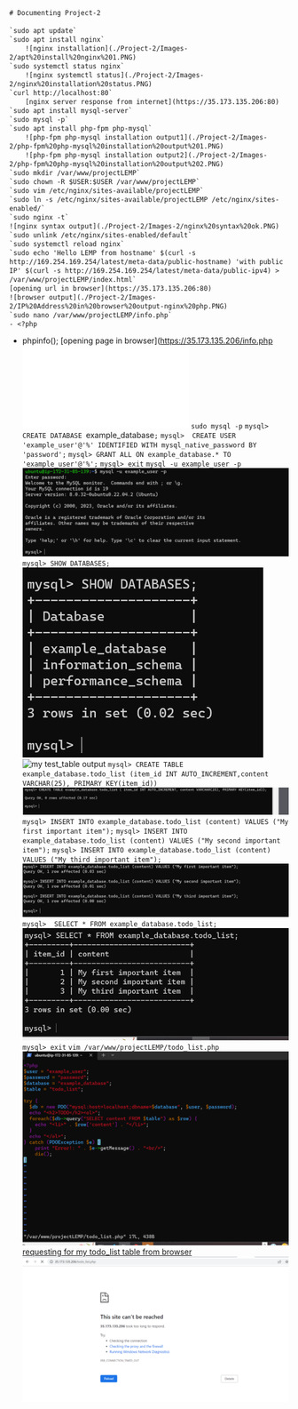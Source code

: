 	# Documenting Project-2

    `sudo apt update`
    `sudo apt install nginx`
    	![nginx installation](./Project-2/Images-2/apt%20install%20nginx%201.PNG)
    `sudo systemctl status nginx`
    	![nginx systemctl status](./Project-2/Images-2/nginx%20installation%20status.PNG)
    `curl http://localhost:80`
    	[nginx server response from internet](https://35.173.135.206:80)
    `sudo apt install mysql-server`
    `sudo mysql -p`
    `sudo apt install php-fpm php-mysql`
    	![php-fpm php-mysql installation output1](./Project-2/Images-2/php-fpm%20php-mysql%20installation%20output%201.PNG)
        ![php-fpm php-mysql installation output2](./Project-2/Images-2/php-fpm%20php-mysql%20installation%20output%202.PNG)
    `sudo mkdir /var/www/projectLEMP`
    `sudo chown -R $USER:$USER /var/www/projectLEMP`
    `sudo vim /etc/nginx/sites-available/projectLEMP`
    `sudo ln -s /etc/nginx/sites-available/projectLEMP /etc/nginx/sites-enabled/`
    `sudo nginx -t`
    ![nginx syntax output](./Project-2/Images-2/nginx%20syntax%20ok.PNG)
    `sudo unlink /etc/nginx/sites-enabled/default`
    `sudo systemctl reload nginx`
    `sudo echo 'Hello LEMP from hostname' $(curl -s http://169.254.169.254/latest/meta-data/public-hostname) 'with public IP' $(curl -s http://169.254.169.254/latest/meta-data/public-ipv4) > /var/www/projectLEMP/index.html`
    [opening url in browser](https://35.173.135.206:80)
    ![browser output](./Project-2/Images-2/IP%20Address%20in%20browser%20output-nginx%20php.PNG)
    `sudo nano /var/www/projectLEMP/info.php`
    - <?php
- phpinfo();
[opening page in browser](https://35.173.135.206/info.php
![browser output](./Project-2/Images-2/IP%20Address%20in%20browser%20output-nginx%20info.php)
`sudo mysql -p`
`mysql> CREATE DATABASE `example_database`;`
`mysql>  CREATE USER 'example_user'@'%' IDENTIFIED WITH mysql_native_password BY 'password';`
`mysql> GRANT ALL ON example_database.* TO 'example_user'@'%';`
`mysql> exit`
`mysql -u example_user -p`
	![example_user login successful](./Project-2/Images-2/example_user%20successfully%20logs%20into%20mysql.PNG)
`mysql> SHOW DATABASES;`
![confirmation of user control of database](./Project-2/Images-2/confirmation%20of%20user%20control%20of%20database.PNG)
![my test_table output]()
`mysql> CREATE TABLE example_database.todo_list (item_id INT AUTO_INCREMENT,content VARCHAR(25), PRIMARY KEY(item_id))`
![creating table database](./Project-2/Images-2/Creating%20table.PNG)
`mysql> INSERT INTO example_database.todo_list (content) VALUES ("My first important item");`
`mysql> INSERT INTO example_database.todo_list (content) VALUES ("My second important item");`
`mysql> INSERT INTO example_database.todo_list (content) VALUES ("My third important item");`
![inserting rows of content](./Project-2/Images-2/Inserting%20rows%20of%20contents%20in%20test%20table.PNG)
`mysql>  SELECT * FROM example_database.todo_list;`
![my test_table output](./Project-2/Images-2/My%20test%20table%20output.PNG)
`mysql> exit`
`vim /var/www/projectLEMP/todo_list.php`
![todo_list script content](./Project-2/Images-2/todo_list.php%20script.PNG)
	[requesting for my todo_list table from browser](http://35.173.135.206/todo_list.php)
    	![todo_list table from browser](./Project-2/Images-2/Requesting%20for%20my%20test%20table%20from%20browser.PNG)
